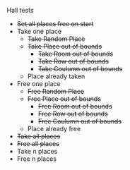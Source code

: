 Hall tests

- ~~Set all places free on start~~
- Take one place
  - ~~Take Random Place~~
  - ~~Take Place out of bounds~~
    - ~~Take Room out of bounds~~
    - ~~Take Row out of bounds~~
    - ~~Take Coulumn out of bounds~~
  - Place already taken
- Free one place
  - ~~Free Random Place~~
  - ~~Free Place out of bounds~~
    - ~~Free Room out of bounds~~
    - ~~Free Row out of bounds~~
    - ~~Free Coulumn out of bounds~~
  - Place already free
- ~~Take all places~~
- ~~Free all places~~
- Take n places
- Free n places
